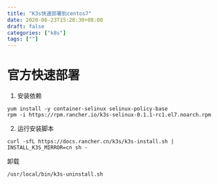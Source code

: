 ```yaml
---
title: "K3s快速部署到centos7"
date: 2020-06-23T15:28:30+08:00
draft: false
categories: ["k8s"]
tags: [""]
---
```


# 官方快速部署
1. 安装依赖
```
yum install -y container-selinux selinux-policy-base
rpm -i https://rpm.rancher.io/k3s-selinux-0.1.1-rc1.el7.noarch.rpm
```
2. 运行安装脚本
```
curl -sfL https://docs.rancher.cn/k3s/k3s-install.sh | INSTALL_K3S_MIRROR=cn sh -
```

卸载
```
/usr/local/bin/k3s-uninstall.sh
```